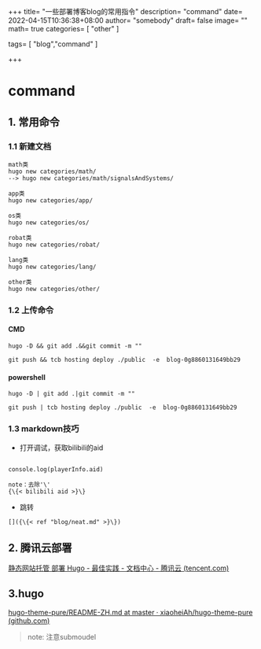 +++
title= "一些部署博客blog的常用指令"
description= "command"
date= 2022-04-15T10:36:38+08:00
author= "somebody"
draft= false
image= "" 
math= true
categories= [
    "other"
]

tags=  [
    "blog","command"
]

+++



# command

## 1. 常用命令

### 1.1 新建文档

~~~shell
math类
hugo new categories/math/
--> hugo new categories/math/signalsAndSystems/

app类
hugo new categories/app/

os类
hugo new categories/os/

robat类
hugo new categories/robat/

lang类
hugo new categories/lang/

other类
hugo new categories/other/
~~~



### 1.2 上传命令

#### CMD

~~~
hugo -D && git add .&&git commit -m ""

git push && tcb hosting deploy ./public  -e  blog-0g8860131649bb29
~~~

#### powershell

~~~
hugo -D | git add .|git commit -m ""

git push | tcb hosting deploy ./public  -e  blog-0g8860131649bb29
~~~



### 1.3 markdown技巧

- 打开调试，获取bilibili的aid

~~~shell

console.log(playerInfo.aid)

note：去除'\'
{\{< bilibili aid >}\}
~~~

- 跳转
~~~shell
[]({\{< ref "blog/neat.md" >}\})
~~~



## 2. 腾讯云部署

[静态网站托管 部署 Hugo - 最佳实践 - 文档中心 - 腾讯云 (tencent.com)](https://cloud.tencent.com/document/product/1210/43389)

## 3.hugo



[hugo-theme-pure/README-ZH.md at master · xiaoheiAh/hugo-theme-pure (github.com)](https://github.com/xiaoheiAh/hugo-theme-pure/blob/master/README-ZH.md)

> note: 注意submoudel
